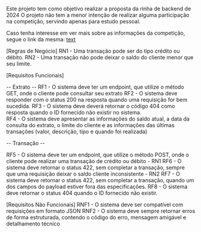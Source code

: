 Este projeto tem como objetivo realizar a proposta da rinha de backend de 2024
O projeto não tem a menor intenção de realizar alguma participação na competição, servindo apenas para estudo pessoal.

Caso tenha interesse em ver mais sobre as informações da competição, segue o link da mesma:
[text](https://github.com/zanfranceschi/rinha-de-backend-2024-q1)

[Regras de Negócio]
RN1 - Uma transação pode ser do tipo crédito ou débito.
RN2 - Uma transação não pode deixar o saldo do cliente menor que seu limite.

[Requisitos Funcionais]

-- Extrato -- 
RF1 - O sistema deve ter um endpoint, que utilize o método GET, onde o cliente pode consultar seu extrato
RF2 - O sistema deve responder com o status 200 na resposta quando uma requisição for bem sucedida.
RF3 - O sistema deve deverá retornar o código 404 como resposta quando o ID fornecido não existir no sistema.   
RF4 - O sistema deve apresentar as informações do saldo atual, a data da consulta do extrato, o limite do cliente e as informações das últimas transações (valor, descrição, tipo e quando foi realizada)               

-- Transação -- 

RF5 - O sistema deve ter um endpoint, que utilize o método POST, onde o cliente pode realizar uma transação de crédito ou débito - RN1 
RF6 - O sistema deve retornar o status 422, sem completar a transação, sempre que uma requisição deixar o saldo cliente inconsistente - RN2
RF7 - O sistema deve retornar o status 422, sem completar a transação, quando um dos campos do payload estiver fora das especificações.
RF8 - O sistema deve retornar o status 404 quando o ID fornecido não existir.

[Requisitos Não Funcionais]
RNF1 - O sistema deve ser compatível com requisições em formato JSON
RNF2 - O sistema deve sempre retornar erros de forma estruturada, contendo o código do erro, mensagem amigável e detalhamento técnico